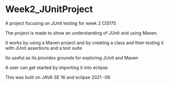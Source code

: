 # Week2_JUnitProject
 A project focusing on JUnit testing for week 2 CIS175
 
 The project is made to show an understanding of JUnit and using Maven.
 
 It works by using a Maven project and by creating a class and then testing it with JUnit assertions and a test suite
 
 Its useful as its provides grounds for exploring JUnit and Maven

A user can get started by importing it into eclipse

This was bulit on JAVA SE 16 and eclipse 2021 -06

 
